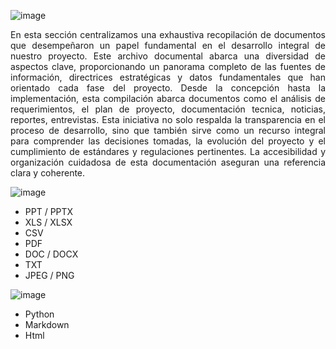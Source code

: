 ![image](https://github.com/Fx2048/Team_4_FdD/assets/131219987/3d920715-3647-4659-bc67-0e9ee26f4241)



<p align="justify"> En esta sección centralizamos una exhaustiva recopilación de documentos que desempeñaron un papel fundamental en el desarrollo integral de nuestro proyecto. Este archivo documental abarca una diversidad de aspectos clave, proporcionando un panorama completo de las fuentes de información, directrices estratégicas y datos fundamentales que han orientado cada fase del proyecto. Desde la concepción hasta la implementación, esta compilación abarca documentos como el análisis de requerimientos, el plan de proyecto, documentación tecnica, noticias, reportes, entrevistas. Esta iniciativa no solo respalda la transparencia en el proceso de desarrollo, sino que también sirve como un recurso integral para comprender las decisiones tomadas, la evolución del proyecto y el cumplimiento de estándares y regulaciones pertinentes. La accesibilidad y organización cuidadosa de esta documentación aseguran una referencia clara y coherente.</p>

![image](https://github.com/Fx2048/Team_4_FdD/assets/131219987/017f7a93-5a4e-4cf2-ba0f-101708021f9e)

   - PPT / PPTX
   - XLS / XLSX
   - CSV
   - PDF
   - DOC / DOCX
   - TXT
   - JPEG / PNG

![image](https://github.com/Fx2048/Team_4_FdD/assets/131219987/5bb21b6a-7fb5-4eaf-8555-8cb96c3334f5)

   - Python
   - Markdown
   - Html





